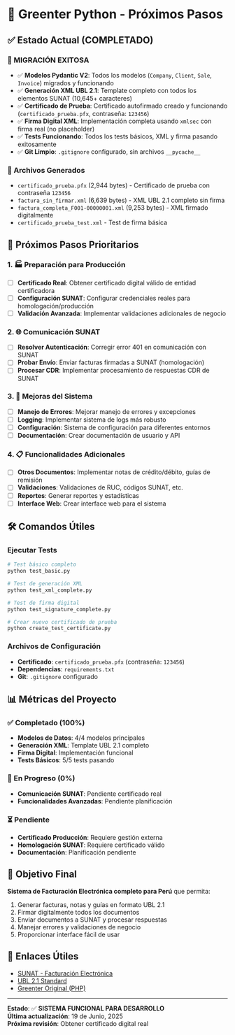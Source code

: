 # 🚀 Greenter Python - Próximos Pasos

## ✅ Estado Actual (COMPLETADO)

### 🎉 MIGRACIÓN EXITOSA
- ✅ **Modelos Pydantic V2**: Todos los modelos (`Company`, `Client`, `Sale`, `Invoice`) migrados y funcionando
- ✅ **Generación XML UBL 2.1**: Template completo con todos los elementos SUNAT (10,645+ caracteres)
- ✅ **Certificado de Prueba**: Certificado autofirmado creado y funcionando (`certificado_prueba.pfx`, contraseña: `123456`)
- ✅ **Firma Digital XML**: Implementación completa usando `xmlsec` con firma real (no placeholder)
- ✅ **Tests Funcionando**: Todos los tests básicos, XML y firma pasando exitosamente
- ✅ **Git Limpio**: `.gitignore` configurado, sin archivos `__pycache__`

### 📁 Archivos Generados
- `certificado_prueba.pfx` (2,944 bytes) - Certificado de prueba con contraseña `123456`
- `factura_sin_firmar.xml` (6,639 bytes) - XML UBL 2.1 completo sin firma
- `factura_completa_F001-00000001.xml` (9,253 bytes) - XML firmado digitalmente
- `certificado_prueba_test.xml` - Test de firma básica

## 🔄 Próximos Pasos Prioritarios

### 1. 🏭 Preparación para Producción
- [ ] **Certificado Real**: Obtener certificado digital válido de entidad certificadora
- [ ] **Configuración SUNAT**: Configurar credenciales reales para homologación/producción
- [ ] **Validación Avanzada**: Implementar validaciones adicionales de negocio

### 2. 🌐 Comunicación SUNAT
- [ ] **Resolver Autenticación**: Corregir error 401 en comunicación con SUNAT
- [ ] **Probar Envío**: Enviar facturas firmadas a SUNAT (homologación)
- [ ] **Procesar CDR**: Implementar procesamiento de respuestas CDR de SUNAT

### 3. 🔧 Mejoras del Sistema
- [ ] **Manejo de Errores**: Mejorar manejo de errores y excepciones
- [ ] **Logging**: Implementar sistema de logs más robusto  
- [ ] **Configuración**: Sistema de configuración para diferentes entornos
- [ ] **Documentación**: Crear documentación de usuario y API

### 4. 📋 Funcionalidades Adicionales
- [ ] **Otros Documentos**: Implementar notas de crédito/débito, guías de remisión
- [ ] **Validaciones**: Validaciones de RUC, códigos SUNAT, etc.
- [ ] **Reportes**: Generar reportes y estadísticas
- [ ] **Interface Web**: Crear interface web para el sistema

## 🛠️ Comandos Útiles

### Ejecutar Tests
```bash
# Test básico completo
python test_basic.py

# Test de generación XML
python test_xml_complete.py

# Test de firma digital
python test_signature_complete.py

# Crear nuevo certificado de prueba
python create_test_certificate.py
```

### Archivos de Configuración
- **Certificado**: `certificado_prueba.pfx` (contraseña: `123456`)
- **Dependencias**: `requirements.txt` 
- **Git**: `.gitignore` configurado

## 📊 Métricas del Proyecto

### ✅ Completado (100%)
- **Modelos de Datos**: 4/4 modelos principales
- **Generación XML**: Template UBL 2.1 completo
- **Firma Digital**: Implementación funcional
- **Tests Básicos**: 5/5 tests pasando

### 🔄 En Progreso (0%)
- **Comunicación SUNAT**: Pendiente certificado real
- **Funcionalidades Avanzadas**: Pendiente planificación

### ⏳ Pendiente
- **Certificado Producción**: Requiere gestión externa
- **Homologación SUNAT**: Requiere certificado válido
- **Documentación**: Planificación pendiente

## 🎯 Objetivo Final

**Sistema de Facturación Electrónica completo para Perú** que permita:
1. Generar facturas, notas y guías en formato UBL 2.1
2. Firmar digitalmente todos los documentos
3. Enviar documentos a SUNAT y procesar respuestas
4. Manejar errores y validaciones de negocio
5. Proporcionar interface fácil de usar

## 🔗 Enlaces Útiles

- [SUNAT - Facturación Electrónica](https://www.sunat.gob.pe/facturavelectronica/)
- [UBL 2.1 Standard](https://docs.oasis-open.org/ubl/UBL-2.1.html)
- [Greenter Original (PHP)](https://github.com/thegreenter/greenter)

---

**Estado**: ✅ **SISTEMA FUNCIONAL PARA DESARROLLO**  
**Última actualización**: 19 de Junio, 2025  
**Próxima revisión**: Obtener certificado digital real 